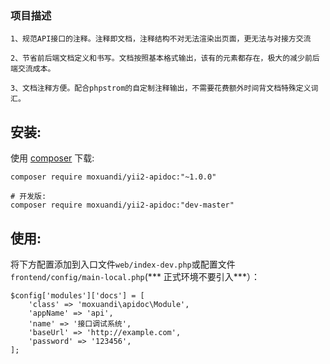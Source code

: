 ### 项目描述

    1、规范API接口的注释。注释即文档，注释结构不对无法渲染出页面，更无法与对接方交流

    2、节省前后端文档定义和书写。文档按照基本格式输出，该有的元素都存在，极大的减少前后端交流成本。

    3、文档注释方便。配合phpstrom的自定制注释输出，不需要花费额外时间背文档特殊定义词汇。

安装:
------------
使用 [composer](http://getcomposer.org/download/) 下载:
```
composer require moxuandi/yii2-apidoc:"~1.0.0"

# 开发版:
composer require moxuandi/yii2-apidoc:"dev-master"
```

使用:
------------

将下方配置添加到入口文件`web/index-dev.php`或配置文件`frontend/config/main-local.php`(*** 正式环境不要引入***）：

```
$config['modules']['docs'] = [
    'class' => 'moxuandi\apidoc\Module',
    'appName' => 'api',
    'name' => '接口调试系统',
    'baseUrl' => 'http://example.com',
    'password' => '123456',
];
```

